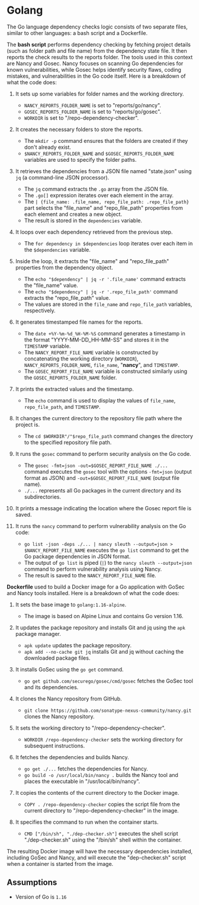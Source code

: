 # Golang

The Go language dependency checks logic consists of two separate files, similar to other languages: a bash script and a Dockerfile.

The **bash script** performs dependency checking by fetching project details (such as folder path and file name) from the dependency state file. It then reports the check results to the reports folder. The tools used in this context are Nancy and Gosec. Nancy focuses on scanning Go dependencies for known vulnerabilities, while Gosec helps identify security flaws, coding mistakes, and vulnerabilities in the Go code itself. Here is a breakdown of what the code does:

1. It sets up some variables for folder names and the working directory.

   - `NANCY_REPORTS_FOLDER_NAME` is set to "reports/go/nancy".
   - `GOSEC_REPORTS_FOLDER_NAME` is set to "reports/go/gosec".
   - `WORKDIR` is set to "/repo-dependency-checker".

2. It creates the necessary folders to store the reports.

   - The `mkdir -p` command ensures that the folders are created if they don't already exist.
   - `$NANCY_REPORTS_FOLDER_NAME` and `$GOSEC_REPORTS_FOLDER_NAME` variables are used to specify the folder paths.

3. It retrieves the dependencies from a JSON file named "state.json" using `jq` (a command-line JSON processor).

   - The `jq` command extracts the `.go` array from the JSON file.
   - The `.go[]` expression iterates over each element in the array.
   - The `| {file_name: .file_name, repo_file_path: .repo_file_path}` part selects the "file_name" and "repo_file_path" properties from each element and creates a new object.
   - The result is stored in the `dependencies` variable.

4. It loops over each dependency retrieved from the previous step.

   - The `for dependency in $dependencies` loop iterates over each item in the `$dependencies` variable.

5. Inside the loop, it extracts the "file_name" and "repo_file_path" properties from the dependency object.

   - The `echo "$dependency" | jq -r '.file_name'` command extracts the "file_name" value.
   - The `echo "$dependency" | jq -r '.repo_file_path'` command extracts the "repo_file_path" value.
   - The values are stored in the `file_name` and `repo_file_path` variables, respectively.

6. It generates timestamped file names for the reports.

   - The `date +%Y-%m-%d_%H-%M-%S` command generates a timestamp in the format "YYYY-MM-DD_HH-MM-SS" and stores it in the `TIMESTAMP` variable.
   - The `NANCY_REPORT_FILE_NAME` variable is constructed by concatenating the working directory (`WORKDIR`), `NANCY_REPORTS_FOLDER_NAME`, `file_name`, "**nancy**", and `TIMESTAMP`.
   - The `GOSEC_REPORT_FILE_NAME` variable is constructed similarly using the `GOSEC_REPORTS_FOLDER_NAME` folder.

7. It prints the extracted values and the timestamp.

   - The `echo` command is used to display the values of `file_name`, `repo_file_path`, and `TIMESTAMP`.

8. It changes the current directory to the repository file path where the project is.

   - The `cd $WORKDIR"/"$repo_file_path` command changes the directory to the specified repository file path.

9. It runs the `gosec` command to perform security analysis on the Go code.

   - The `gosec -fmt=json -out=$GOSEC_REPORT_FILE_NAME ./...` command executes the `gosec` tool with the options `-fmt=json` (output format as JSON) and `-out=$GOSEC_REPORT_FILE_NAME` (output file name).
   - `./...` represents all Go packages in the current directory and its subdirectories.

10. It prints a message indicating the location where the Gosec report file is saved.

11. It runs the `nancy` command to perform vulnerability analysis on the Go code:

    - `go list -json -deps ./... | nancy sleuth --output=json > $NANCY_REPORT_FILE_NAME` executes the `go list` command to get the Go package dependencies in JSON format.
    - The output of `go list` is piped (`|`) to the `nancy sleuth --output=json` command to perform vulnerability analysis using Nancy.
    - The result is saved to the `NANCY_REPORT_FILE_NAME` file.

**Dockerfile** used to build a Docker image for a Go application with GoSec and Nancy tools installed. Here is a breakdown of what the code does:

1. It sets the base image to `golang:1.16-alpine`.
   - The image is based on Alpine Linux and contains Go version 1.16.

2. It updates the package repository and installs Git and jq using the `apk` package manager.
   - `apk update` updates the package repository.
   - `apk add --no-cache git jq` installs Git and jq without caching the downloaded package files.

3. It installs GoSec using the `go get` command.
   - `go get github.com/securego/gosec/cmd/gosec` fetches the GoSec tool and its dependencies.

4. It clones the Nancy repository from GitHub.
   - `git clone https://github.com/sonatype-nexus-community/nancy.git` clones the Nancy repository.

5. It sets the working directory to "/repo-dependency-checker".
   - `WORKDIR /repo-dependency-checker` sets the working directory for subsequent instructions.

6. It fetches the dependencies and builds Nancy.
   - `go get ./...` fetches the dependencies for Nancy.
   - `go build -o /usr/local/bin/nancy .` builds the Nancy tool and places the executable in "/usr/local/bin/nancy".

7. It copies the contents of the current directory to the Docker image.
   - `COPY . /repo-dependency-checker` copies the script file from the current directory to "/repo-dependency-checker" in the image.

8. It specifies the command to run when the container starts.
   - `CMD ["/bin/sh", "./dep-checker.sh"]` executes the shell script "./dep-checker.sh" using the "/bin/sh" shell within the container.

The resulting Docker image will have the necessary dependencies installed, including GoSec and Nancy, and will execute the "dep-checker.sh" script when a container is started from the image.

## Assumptions

- Version of Go is `1.16`
